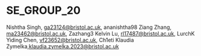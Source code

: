# SE_GROUP_20
Nishtha Singh, ga23124@bristol.ac.uk, ananishtha98
Ziang Zhang, ma23462@bristol.ac.uk, Zazhang3
Kelvin Lu, rl17487@bristol.ac.uk, LurchK
Yiding Chen, vf23652@bristol.ac.uk, Ch1eti
Klaudia Zymelka,klaudia.zymelka.2023@bristol.ac.uk
